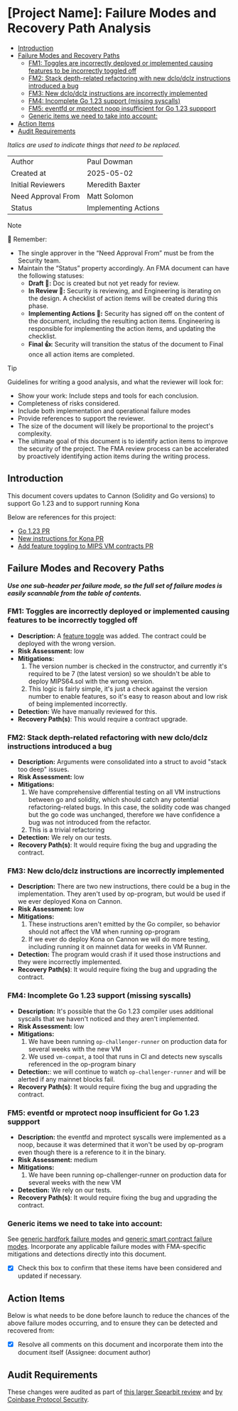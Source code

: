 # [Project Name]: Failure Modes and Recovery Path Analysis

<!-- START doctoc generated TOC please keep comment here to allow auto update -->
<!-- DON'T EDIT THIS SECTION, INSTEAD RE-RUN doctoc TO UPDATE -->

- [Introduction](#introduction)
- [Failure Modes and Recovery Paths](#failure-modes-and-recovery-paths)
  - [FM1: Toggles are incorrectly deployed or implemented causing features to be incorrectly toggled off](#fm1-toggles-are-incorrectly-deployed-or-implemented-causing-features-to-be-incorrectly-toggled-off)
  - [FM2: Stack depth-related refactoring with new dclo/dclz instructions introduced a bug](#fm2-stack-depth-related-refactoring-with-new-dclodclz-instructions-introduced-a-bug)
  - [FM3: New dclo/dclz instructions are incorrectly implemented](#fm3-new-dclodclz-instructions-are-incorrectly-implemented)
  - [FM4: Incomplete Go 1.23 support (missing syscalls)](#fm4-incomplete-go-123-support-missing-syscalls)
  - [FM5: eventfd or mprotect noop insufficient for Go 1.23 suppport](#fm5-eventfd-or-mprotect-noop-insufficient-for-go-123-suppport)
  - [Generic items we need to take into account:](#generic-items-we-need-to-take-into-account)
- [Action Items](#action-items)
- [Audit Requirements](#audit-requirements)

<!-- END doctoc generated TOC please keep comment here to allow auto update -->

_Italics are used to indicate things that need to be replaced._

|                    |                                                    |
| ------------------ | -------------------------------------------------- |
| Author             | Paul Dowman                                        |
| Created at         | 2025-05-02                                         |
| Initial Reviewers  | Meredith Baxter                                    |  
| Need Approval From | Matt Solomon                                       |  
| Status             | Implementing Actions                               |  

> [!NOTE]
> 📢 Remember:
>
> - The single approver in the “Need Approval From” must be from the Security team.
> - Maintain the “Status” property accordingly. An FMA document can have the following statuses:
>   - **Draft 📝:** Doc is created but not yet ready for review.
>   - **In Review 🔎:** Security is reviewing, and Engineering is iterating on the design. A checklist of action items will be created during this phase.
>   - **Implementing Actions 🛫:** Security has signed off on the content of the document, including the resulting action items. Engineering is responsible for implementing the action items, and updating the checklist.
>   - **Final 👍:** Security will transition the status of the document to Final once all action items are completed.

> [!TIP]
> Guidelines for writing a good analysis, and what the reviewer will look for:
>
> - Show your work: Include steps and tools for each conclusion.
> - Completeness of risks considered.
> - Include both implementation and operational failure modes
> - Provide references to support the reviewer.
> - The size of the document will likely be proportional to the project's complexity.
> - The ultimate goal of this document is to identify action items to improve the security of the project. The FMA review process can be accelerated by proactively identifying action items during the writing process.

## Introduction

This document covers updates to Cannon (Solidity and Go versions) to support Go 1.23 and to support running Kona

Below are references for this project:

- [Go 1.23 PR](https://github.com/ethereum-optimism/optimism/pull/14692)
- [New instructions for Kona PR](https://github.com/ethereum-optimism/optimism/pull/15601)
- [Add feature toggling to MIPS VM contracts PR](https://github.com/ethereum-optimism/optimism/pull/15487)

## Failure Modes and Recovery Paths

**_Use one sub-header per failure mode, so the full set of failure modes is easily scannable from the table of contents._**

### FM1: Toggles are incorrectly deployed or implemented causing features to be incorrectly toggled off

- **Description:** A [feature toggle](https://github.com/ethereum-optimism/optimism/pull/15487) was added. The contract could be deployed with the wrong version.
- **Risk Assessment:** low
- **Mitigations:**
  1. The version number is checked in the constructor, and currently it's required to be 7 (the latest version) so we shouldn't be able to deploy MIPS64.sol with the wrong version.
  2. This logic is fairly simple, it's just a check against the version number to enable features, so it's easy to reason about and low risk of being implemented incorrectly.
- **Detection:** We have manually reviewed for this.
- **Recovery Path(s)**: This would require a contract upgrade.

### FM2: Stack depth-related refactoring with new dclo/dclz instructions introduced a bug

- **Description:** Arguments were consolidated into a struct to avoid "stack too deep" issues. 
- **Risk Assessment:** low
- **Mitigations:** 
  1. We have comprehensive differential testing on all VM instructions between go and solidity, which should catch any potential refactoring-related bugs. In this case, the solidity code was changed but the go code was unchanged, therefore we have confidence a bug was not introduced from the refactor.  
  2. This is a trivial refactoring
- **Detection:** We rely on our tests.
- **Recovery Path(s)**: It would require fixing the bug and upgrading the contract.

### FM3: New dclo/dclz instructions are incorrectly implemented

- **Description:** There are two new instructions, there could be a bug in the implementation. They aren't used by op-program, but would be used if we ever deployed Kona on Cannon.
- **Risk Assessment:** low
- **Mitigations:** 
  1. These instructions aren't emitted by the Go compiler, so behavior should not affect the VM when running op-program
  2. If we ever do deploy Kona on Cannon we will do more testing, including running it on mainnet data for weeks in VM Runner.
- **Detection:** The program would crash if it used those instructions and they were incorrectly implemented.
- **Recovery Path(s)**: It would require fixing the bug and upgrading the contract.

### FM4: Incomplete Go 1.23 support (missing syscalls)

- **Description:** It's possible that the Go 1.23 compiler uses additional syscalls that we haven't noticed and they aren't implemented.
- **Risk Assessment:** low
- **Mitigations:**
  1. We have been running `op-challenger-runner` on production data for several weeks with the new VM
  2. We used `vm-compat`, a tool that runs in CI and detects new syscalls referenced in the op-program binary
- **Detection:**: we will continue to watch `op-challenger-runner` and will be alerted if any mainnet blocks fail.
- **Recovery Path(s)**: It would require fixing the bug and upgrading the contract.

### FM5: eventfd or mprotect noop insufficient for Go 1.23 suppport

- **Description:** the eventfd and mprotect syscalls were implemented as a noop, because it was determined that it won't be used by op-program even though there is a reference to it in the binary.
- **Risk Assessment:** medium
- **Mitigations:** 
  1. We have been running op-challenger-runner on production data for several weeks with the new VM
- **Detection:** We rely on our tests.
- **Recovery Path(s)**: It would require fixing the bug and upgrading the contract.

### Generic items we need to take into account:

See [generic hardfork failure modes](./fma-generic-hardfork.md) and [generic smart contract failure modes](./fma-generic-contracts.md).
Incorporate any applicable failure modes with FMA-specific mitigations and detections directly into this document.

- [x] Check this box to confirm that these items have been considered and updated if necessary.

## Action Items

Below is what needs to be done before launch to reduce the chances of the above failure modes occurring, and to ensure they can be detected and recovered from:

- [x] Resolve all comments on this document and incorporate them into the document itself (Assignee: document author)

## Audit Requirements

These changes were audited as part of [this larger Spearbit review](https://github.com/ethereum-optimism/optimism/blob/49a80f8054cf59be69624416160cad760f09c692/docs/security-reviews/2025_05-Interop-Portal-Spearbit.pdf) and [by Coinbase Protocol Security](https://github.com/ethereum-optimism/optimism/blob/49a80f8054cf59be69624416160cad760f09c692/docs/security-reviews/2025_05-Cannon-Go-Updates-Coinbase.pdf).
